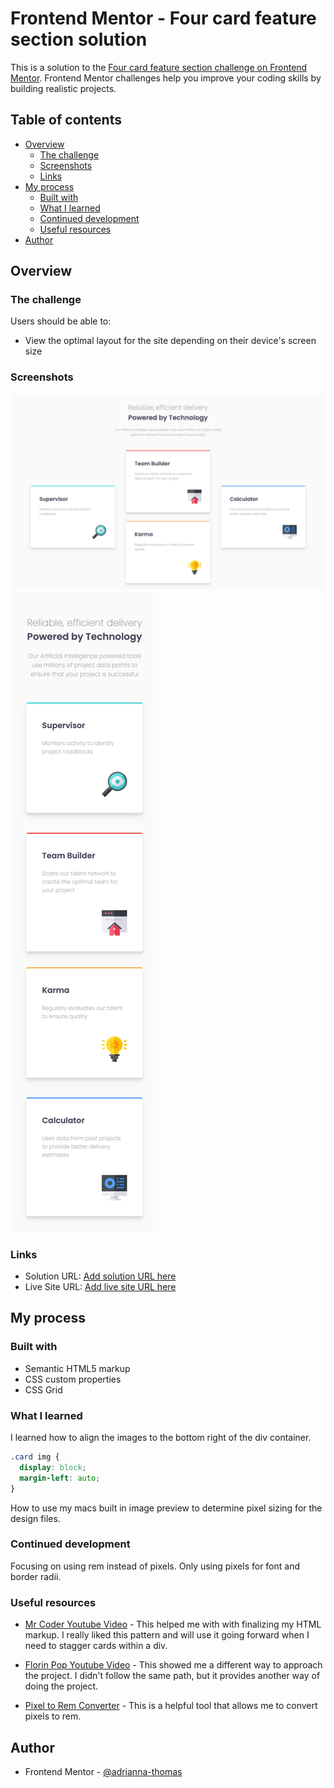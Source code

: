 # Frontend Mentor - Four card feature section solution

This is a solution to the [Four card feature section challenge on Frontend Mentor](https://www.frontendmentor.io/challenges/four-card-feature-section-weK1eFYK). Frontend Mentor challenges help you improve your coding skills by building realistic projects.

## Table of contents

- [Overview](#overview)
  - [The challenge](#the-challenge)
  - [Screenshots](#screenshots)
  - [Links](#links)
- [My process](#my-process)
  - [Built with](#built-with)
  - [What I learned](#what-i-learned)
  - [Continued development](#continued-development)
  - [Useful resources](#useful-resources)
- [Author](#author)

## Overview

### The challenge

Users should be able to:

- View the optimal layout for the site depending on their device's screen size

### Screenshots

![](images/desktop-screenshot.png)
![](images/mobile-screenshot.png)

### Links

- Solution URL: [Add solution URL here](https://your-solution-url.com)
- Live Site URL: [Add live site URL here](https://your-live-site-url.com)

## My process

### Built with

- Semantic HTML5 markup
- CSS custom properties
- CSS Grid

### What I learned

I learned how to align the images to the bottom right of the div container.

```css
.card img {
  display: block;
  margin-left: auto;
}
```

How to use my macs built in image preview to determine pixel sizing for the design files.

### Continued development

Focusing on using rem instead of pixels. Only using pixels for font and border radii.

### Useful resources

- [Mr Coder Youtube Video](https://www.youtube.com/watch?v=wxwsEZxa1AI&ab_channel=MrCoder) - This helped me with with finalizing my HTML markup. I really liked this pattern and will use it going forward when I need to stagger cards within a div.

- [Florin Pop Youtube Video](https://www.youtube.com/watch?v=PcSUEo0P0GU) - This showed me a different way to approach the project. I didn't follow the same path, but it provides another way of doing the project.

- [Pixel to Rem Converter](https://www.ninjaunits.com/converters/pixels/pixels-rem/) - This is a helpful tool that allows me to convert pixels to rem.

## Author

- Frontend Mentor - [@adrianna-thomas](https://www.frontendmentor.io/profile/adrianna-thomas)
